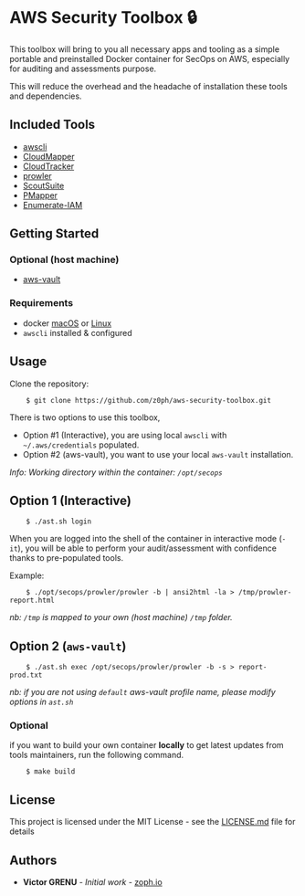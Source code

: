# AWS Security Toolbox :lock:

This toolbox will bring to you all necessary apps and tooling as a simple portable and preinstalled Docker container for SecOps on AWS, especially for auditing and assessments purpose.

This will reduce the overhead and the headache of installation these tools and dependencies.

## Included Tools

- [awscli](https://aws.amazon.com/cli/)
- [CloudMapper](https://github.com/duo-labs/cloudmapper)
- [CloudTracker](https://github.com/duo-labs/cloudtracker)
- [prowler](https://github.com/toniblyx/prowler)
- [ScoutSuite](https://github.com/nccgroup/ScoutSuite)
- [PMapper](https://github.com/nccgroup/PMapper)
- [Enumerate-IAM](https://github.com/andresriancho/enumerate-iam)

## Getting Started

### Optional (host machine)

- [aws-vault](https://github.com/99designs/aws-vault)

### Requirements

- docker [macOS](https://docs.docker.com/docker-for-mac/) or [Linux](https://docs.docker.com/install/linux/docker-ce/debian/)
- `awscli` installed & configured

## Usage

Clone the repository:

        $ git clone https://github.com/z0ph/aws-security-toolbox.git

There is two options to use this toolbox,

- Option #1 (Interactive), you are using local `awscli` with `~/.aws/credentials` populated.
- Option #2 (aws-vault), you want to use your local `aws-vault` installation.

*Info: Working directory within the container: `/opt/secops`*

## Option 1 (Interactive)

        $ ./ast.sh login

When you are logged into the shell of the container in interactive mode (`-it`), you will be able to perform your audit/assessment with confidence thanks to pre-populated tools.

Example:

        $ ./opt/secops/prowler/prowler -b | ansi2html -la > /tmp/prowler-report.html

*nb: `/tmp` is mapped to your own (host machine) `/tmp` folder.*

## Option 2 (`aws-vault`)

        $ ./ast.sh exec /opt/secops/prowler/prowler -b -s > report-prod.txt 

*nb: if you are not using `default` aws-vault profile name, please modify options in `ast.sh`*

### Optional

if you want to build your own container **locally** to get latest updates from tools maintainers, run the following command.

        $ make build

## License

This project is licensed under the MIT License - see the [LICENSE.md](LICENSE.md) file for details

## Authors

* **Victor GRENU** - *Initial work* - [zoph.io](https://github.com/zoph-io)